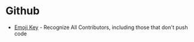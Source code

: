 # Github

- [Emoji Key](https://allcontributors.org/) - Recognize All Contributors, including those that don't push code
